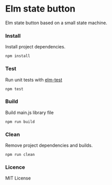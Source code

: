 # Elm state button

Elm state button based on a small state machine.

### Install

Install project dependencies.

`npm install`

### Test

Run unit tests with [elm-test](http://package.elm-lang.org/packages/elm-community/elm-test/latest)

`npm test`

### Build
Build main.js library file

`npm run build`

### Clean

Remove project dependencies and builds.

`npm run clean`

### Licence
MIT License
